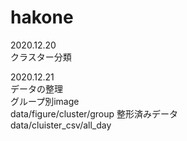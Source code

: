 # hakone

2020.12.20  
  クラスター分類  

2020.12.21  
  データの整理  
  グループ別image  
    data/figure/cluster/group
  整形済みデータ  
    data/cluister_csv/all_day
